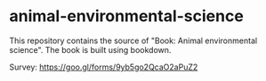 # animal-environmental-science

This repository contains the source of "Book: Animal environmental science". The book is built using bookdown.  

Survey: https://goo.gl/forms/9yb5go2QcaO2aPuZ2

